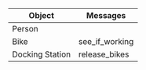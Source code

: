 | Object           | Messages                    |
|------------------|-----------------------------|
|Person            |                             |
|Bike              | see_if_working              |
|Docking Station   | release_bikes               |
